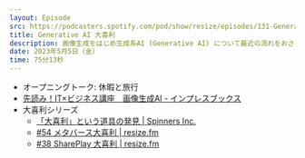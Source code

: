 ```yaml
---
layout: Episode
src: https://podcasters.spotify.com/pod/show/resize/episodes/131-Generative-AI-e23h3ii
title: Generative AI 大喜利
description: 画像生成をはじめ生成系AI (Generative AI) について最近の流れをおさらいしつつ、サービス開発やデザインなど身近な仕事にどう使うかについて大喜利 (ブレスト) しました。
date: 2023年5月5日（金）
time: 75分13秒
---
```


- オープニングトーク: 休暇と旅行
- [先読み！IT×ビジネス講座　画像生成AI - インプレスブックス](https://book.impress.co.jp/books/1122101128)
- 大喜利シリーズ
    - [「大喜利」という道具の発見 | Spinners Inc.](https://spinners.work/posts/kudakurage-ohgiri-design/)
    - [#54 メタバース大喜利 | resize.fm](https://resize.fm/ep/54-metaverse-oogiri)
    - [#38 SharePlay 大喜利 | resize.fm](https://resize.fm/ep/38-shareplay-oogiri)
